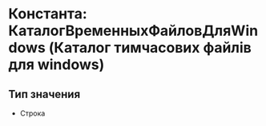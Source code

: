 ﻿# Константа: КаталогВременныхФайловДляWindows (Каталог тимчасових файлів для windows)

## Тип значения

- Строка

